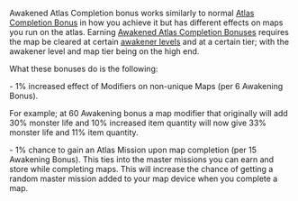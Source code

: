 Awakened Atlas Completion bonus works similarly to normal [Atlas Completion Bonus](<https://pathofexile.gamepedia.com/Atlas_of_Worlds#Atlas_Completion_Bonus>) in how you achieve it but has different effects on maps you run on the atlas. Earning [Awakened Atlas Completion Bonuses](<https://pathofexile.gamepedia.com/Atlas_of_Worlds#Awakening_Completion_Bonus>) requires the map be cleared at certain [awakener levels](<https://pathofexile.gamepedia.com/Atlas_of_Worlds#Awakening_Level>) and at a certain tier; with the awakener level and map tier being on the high end. <br>

What these bonuses do is the following: <br>

\- 1% increased effect of Modifiers on non-unique Maps (per 6 Awakening Bonus). <br>

For example; at 60 Awakening bonus a map modifier that originally will add 30% monster life and 10% increased item quantity will now give 33% monster life and 11% item quantity. <br>

\- 1% chance to gain an Atlas Mission upon map completion (per 15 Awakening Bonus). This ties into the master missions you can earn and store while completing maps. This will increase the chance of getting a random master mission added to your map device when you complete a map.